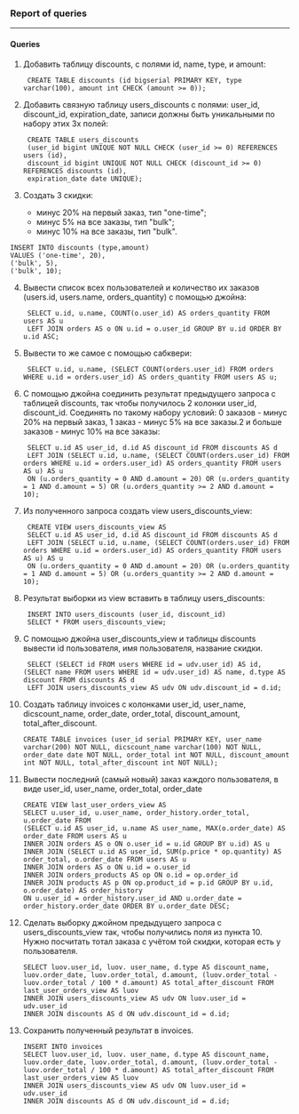 ### Report of queries
---

#### Queries

1. Добавить таблицу discounts, с полями id, name, type, и amount:

		CREATE TABLE discounts (id bigserial PRIMARY KEY, type varchar(100), amount int CHECK (amount >= 0));

2. Добавить связную таблицу users_discounts с полями: user_id, discount_id, expiration_date, записи должны быть уникальными по набору этих 3х полей:

		CREATE TABLE users_discounts 
		(user_id bigint UNIQUE NOT NULL CHECK (user_id >= 0) REFERENCES users (id), 
		discount_id bigint UNIQUE NOT NULL CHECK (discount_id >= 0) REFERENCES discounts (id), 
		expiration_date date UNIQUE);

3. Создать 3 скидки:
	- минус 20% на первый заказ, тип "one-time";
	- минус 5% на все заказы, тип "bulk";
	- минус 10% на все заказы, тип "bulk".

```postgresql
INSERT INTO discounts (type,amount)
VALUES ('one-time', 20),
('bulk', 5),
('bulk', 10);
```
4. Вывести список всех пользователей и количество их заказов (users.id, users.name, orders_quantity) c помощью джойна:

		SELECT u.id, u.name, COUNT(o.user_id) AS orders_quantity FROM users AS u
		LEFT JOIN orders AS o ON u.id = o.user_id GROUP BY u.id ORDER BY u.id ASC;

5. Вывести то же самое с помощью сабквери:

		SELECT u.id, u.name, (SELECT COUNT(orders.user_id) FROM orders WHERE u.id = orders.user_id) AS orders_quantity FROM users AS u;

6. С помощью джойна соединить результат предыдущего запроса с таблицей discounts, так чтобы получилось 2 колонки user_id, discount_id. Соединять по такому набору условий: 0 заказов - минус 20% на первый заказ, 1 заказ - минус 5% на все заказы.2 и больше заказов - минус 10% на все заказы:

		SELECT u.id AS user_id, d.id AS discount_id FROM discounts AS d
		LEFT JOIN (SELECT u.id, u.name, (SELECT COUNT(orders.user_id) FROM orders WHERE u.id = orders.user_id) AS orders_quantity FROM users AS u) AS u
		ON (u.orders_quantity = 0 AND d.amount = 20) OR (u.orders_quantity = 1 AND d.amount = 5) OR (u.orders_quantity >= 2 AND d.amount = 10);

7. Из полученного запроса создать view users_discounts_view:

		CREATE VIEW users_discounts_view AS
		SELECT u.id AS user_id, d.id AS discount_id FROM discounts AS d
		LEFT JOIN (SELECT u.id, u.name, (SELECT COUNT(orders.user_id) FROM orders WHERE u.id = orders.user_id) AS orders_quantity FROM users AS u) AS u
		ON (u.orders_quantity = 0 AND d.amount = 20) OR (u.orders_quantity = 1 AND d.amount = 5) OR (u.orders_quantity >= 2 AND d.amount = 10);

8. Результат выборки из view вставить в таблицу users_discounts:

		INSERT INTO users_discounts (user_id, discount_id)
		SELECT * FROM users_discounts_view;

9. С помощью джойна user_discounts_view и таблицы discounts вывести id пользователя, имя пользователя, название скидки.

		SELECT (SELECT id FROM users WHERE id = udv.user_id) AS id, (SELECT name FROM users WHERE id = udv.user_id) AS name, d.type AS discount FROM discounts AS d
		LEFT JOIN users_discounts_view AS udv ON udv.discount_id = d.id;

10. Создать таблицу invoices с колонками user_id, user_name, dicscount_name, order_date, order_total, discount_amount, total_after_discount.

		CREATE TABLE invoices (user_id serial PRIMARY KEY, user_name varchar(200) NOT NULL, dicscount_name varchar(100) NOT NULL, order_date date NOT NULL, order_total int NOT NULL, discount_amount int NOT NULL, total_after_discount int NOT NULL);

11. Вывести последний (самый новый) заказ каждого пользователя, в виде user_id, user_name, order_total, order_date
		
		CREATE VIEW last_user_orders_view AS
		SELECT u.user_id, u.user_name, order_history.order_total, u.order_date FROM
		(SELECT u.id AS user_id, u.name AS user_name, MAX(o.order_date) AS order_date FROM users AS u
		INNER JOIN orders AS o ON o.user_id = u.id GROUP BY u.id) AS u
		INNER JOIN (SELECT u.id AS user_id, SUM(p.price * op.quantity) AS order_total, o.order_date FROM users AS u
		INNER JOIN orders AS o ON u.id = o.user_id
		INNER JOIN orders_products AS op ON o.id = op.order_id
		INNER JOIN products AS p ON op.product_id = p.id GROUP BY u.id, o.order_date) AS order_history
		ON u.user_id = order_history.user_id AND u.order_date = order_history.order_date ORDER BY u.order_date DESC;

12. Сделать выборку джойном предыдущего запроса с users_discounts_view так, чтобы получились поля из пункта 10. Нужно посчитать тотал заказа с учётом той скидки, которая есть у пользователя.


		SELECT luov.user_id, luov. user_name, d.type AS discount_name, luov.order_date, luov.order_total, d.amount, (luov.order_total - luov.order_total / 100 * d.amount) AS total_after_discount FROM last_user_orders_view AS luov
		INNER JOIN users_discounts_view AS udv ON luov.user_id = udv.user_id
		INNER JOIN discounts AS d ON udv.discount_id = d.id;


13. Сохранить полученный результат в invoices.

		INSERT INTO invoices
		SELECT luov.user_id, luov. user_name, d.type AS discount_name, luov.order_date, luov.order_total, d.amount, (luov.order_total - luov.order_total / 100 * d.amount) AS total_after_discount FROM last_user_orders_view AS luov
		INNER JOIN users_discounts_view AS udv ON luov.user_id = udv.user_id
		INNER JOIN discounts AS d ON udv.discount_id = d.id;
